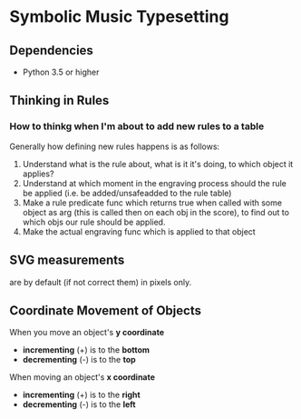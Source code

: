 # Symbolic Music Typesetting

## Dependencies
- Python 3.5 or higher

## Thinking in Rules
### How to thinkg when I'm about to add new rules to a table
Generally how defining new rules happens is as follows:
  1. Understand what is the rule about, what is it it's doing, to which object it applies?
  2. Understand at which moment in the engraving process should the rule be applied (i.e. be added/unsafeadded to the rule table)
  3. Make a rule predicate func which returns true when called with some object as arg (this is called then on each obj in the score), to find out to which objs our rule should be applied.
  4. Make the actual engraving func which is applied to that object

## SVG measurements
are by default (if not correct them) in pixels only.

## Coordinate Movement of Objects
When you move an object's **y coordinate**
- **incrementing** (+) is to the **bottom**
- **decrementing** (-) is to the **top**

When moving an object's **x coordinate**
- **incrementing** (+) is to the **right**
- **decrementing** (-) is to the **left**
